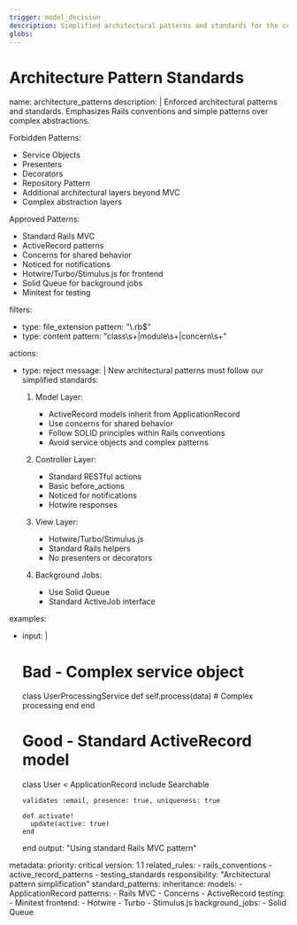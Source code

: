 ```yaml
---
trigger: model_decision
description: Simplified architectural patterns and standards for the codebase
globs: 
---
```

# Architecture Pattern Standards

<rule>
name: architecture_patterns
description: |
  Enforced architectural patterns and standards.
  Emphasizes Rails conventions and simple patterns over complex abstractions.

  Forbidden Patterns:
  - Service Objects
  - Presenters
  - Decorators
  - Repository Pattern
  - Additional architectural layers beyond MVC
  - Complex abstraction layers

  Approved Patterns:
  - Standard Rails MVC
  - ActiveRecord patterns
  - Concerns for shared behavior
  - Noticed for notifications
  - Hotwire/Turbo/Stimulus.js for frontend
  - Solid Queue for background jobs
  - Minitest for testing

filters:
  - type: file_extension
    pattern: "\\.rb$"
  - type: content
    pattern: "class\\s+|module\\s+|concern\\s+"

actions:
  - type: reject
    message: |
      New architectural patterns must follow our simplified standards:

      1. Model Layer:
         - ActiveRecord models inherit from ApplicationRecord
         - Use concerns for shared behavior
         - Follow SOLID principles within Rails conventions
         - Avoid service objects and complex patterns

      2. Controller Layer:
         - Standard RESTful actions
         - Basic before_actions
         - Noticed for notifications
         - Hotwire responses

      3. View Layer:
         - Hotwire/Turbo/Stimulus.js
         - Standard Rails helpers
         - No presenters or decorators

      4. Background Jobs:
         - Use Solid Queue
         - Standard ActiveJob interface

examples:
  - input: |
      # Bad - Complex service object
      class UserProcessingService
        def self.process(data)
          # Complex processing
        end
      end

      # Good - Standard ActiveRecord model
      class User < ApplicationRecord
        include Searchable

        validates :email, presence: true, uniqueness: true

        def activate!
          update(active: true)
        end
      end
    output: "Using standard Rails MVC pattern"

metadata:
  priority: critical
  version: 1.1
  related_rules:
    - rails_conventions
    - active_record_patterns
    - testing_standards
  responsibility: "Architectural pattern simplification"
  standard_patterns:
    inheritance:
      models:
        - ApplicationRecord
    patterns:
      - Rails MVC
      - Concerns
      - ActiveRecord
    testing:
      - Minitest
    frontend:
      - Hotwire
      - Turbo
      - Stimulus.js
    background_jobs:
      - Solid Queue
</rule>